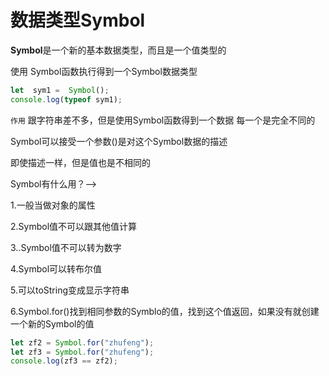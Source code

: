 # 数据类型Symbol

**Symbol**是一个新的基本数据类型，而且是一个值类型的

使用 Symbol函数执行得到一个Symbol数据类型

```javascript
let  sym1 =  Symbol();
console.log(typeof sym1);
```

`作用` 跟字符串差不多，但是使用Symbol函数得到一个数据 每一个是完全不同的 

Symbol可以接受一个参数()是对这个Symbol数据的描述

即使描述一样，但是值也是不相同的

Symbol有什么用？-->

1.一般当做对象的属性

2.Symbol值不可以跟其他值计算

3..Symbol值不可以转为数字

4.Symbol可以转布尔值

5.可以toString变成显示字符串

6.Symbol.for()找到相同参数的Symblo的值，找到这个值返回，如果没有就创建一个新的Symbol的值

```javascript
let zf2 = Symbol.for("zhufeng");
let zf3 = Symbol.for("zhufeng");
console.log(zf3 == zf2);
```



